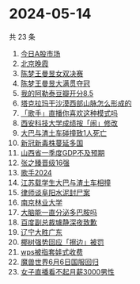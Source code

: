 # 2024-05-14

共 23 条

<!-- BEGIN -->
<!-- 最后更新时间 Tue May 14 2024 23:09:23 GMT+0800 (China Standard Time) -->

1. [今日A股市场](https://www.zhihu.com/search?q=%E4%BB%8A%E6%97%A5A%E8%82%A1%E5%B8%82%E5%9C%BA)
1. [北京晚霞](https://www.zhihu.com/search?q=%E5%8C%97%E4%BA%AC%E6%99%9A%E9%9C%9E)
1. [陈梦王曼昱女双决赛](https://www.zhihu.com/search?q=%E9%99%88%E6%A2%A6%E7%8E%8B%E6%9B%BC%E6%98%B1%E5%A5%B3%E5%8F%8C%E5%86%B3%E8%B5%9B)
1. [陈梦王曼昱大满贯夺冠](https://www.zhihu.com/search?q=%E9%99%88%E6%A2%A6%E7%8E%8B%E6%9B%BC%E6%98%B1%E5%A4%A7%E6%BB%A1%E8%B4%AF%E5%A4%BA%E5%86%A0)
1. [我的阿勒泰豆瓣开分8.5](https://www.zhihu.com/search?q=%E6%88%91%E7%9A%84%E9%98%BF%E5%8B%92%E6%B3%B0%E8%B1%86%E7%93%A3%E5%BC%80%E5%88%868.5)
1. [塔克拉玛干沙漠西部山脉怎么形成的](https://www.zhihu.com/search?q=%E5%A1%94%E5%85%8B%E6%8B%89%E7%8E%9B%E5%B9%B2%E6%B2%99%E6%BC%A0%E8%A5%BF%E9%83%A8%E5%B1%B1%E8%84%89%E6%80%8E%E4%B9%88%E5%BD%A2%E6%88%90%E7%9A%84)
1. [「歌手」直播你喜欢这种模式吗](https://www.zhihu.com/search?q=%E3%80%8C%E6%AD%8C%E6%89%8B%E3%80%8D%E7%9B%B4%E6%92%AD%E4%BD%A0%E5%96%9C%E6%AC%A2%E8%BF%99%E7%A7%8D%E6%A8%A1%E5%BC%8F%E5%90%97)
1. [西安科技大学成绩按「闹」修改](https://www.zhihu.com/search?q=%E8%A5%BF%E5%AE%89%E7%A7%91%E6%8A%80%E5%A4%A7%E5%AD%A6%E6%88%90%E7%BB%A9%E6%8C%89%E3%80%8C%E9%97%B9%E3%80%8D%E4%BF%AE%E6%94%B9)
1. [大巴与渣土车碰撞致1人死亡](https://www.zhihu.com/search?q=%E5%A4%A7%E5%B7%B4%E4%B8%8E%E6%B8%A3%E5%9C%9F%E8%BD%A6%E7%A2%B0%E6%92%9E%E8%87%B41%E4%BA%BA%E6%AD%BB%E4%BA%A1)
1. [新冠新毒株蔓延多国](https://www.zhihu.com/search?q=%E6%96%B0%E5%86%A0%E6%96%B0%E6%AF%92%E6%A0%AA%E8%94%93%E5%BB%B6%E5%A4%9A%E5%9B%BD)
1. [山西省一季度GDP不及预期](https://www.zhihu.com/search?q=%E5%B1%B1%E8%A5%BF%E7%9C%81%E4%B8%80%E5%AD%A3%E5%BA%A6GDP%E4%B8%8D%E5%8F%8A%E9%A2%84%E6%9C%9F)
1. [张之臻晋级16强](https://www.zhihu.com/search?q=%E5%BC%A0%E4%B9%8B%E8%87%BB%E6%99%8B%E7%BA%A716%E5%BC%BA)
1. [歌手2024](https://www.zhihu.com/search?q=%E6%AD%8C%E6%89%8B2024)
1. [江苏载学生大巴与渣土车相撞](https://www.zhihu.com/search?q=%E6%B1%9F%E8%8B%8F%E8%BD%BD%E5%AD%A6%E7%94%9F%E5%A4%A7%E5%B7%B4%E4%B8%8E%E6%B8%A3%E5%9C%9F%E8%BD%A6%E7%9B%B8%E6%92%9E)
1. [律师谈阜阳水泥封尸案](https://www.zhihu.com/search?q=%E5%BE%8B%E5%B8%88%E8%B0%88%E9%98%9C%E9%98%B3%E6%B0%B4%E6%B3%A5%E5%B0%81%E5%B0%B8%E6%A1%88)
1. [南京林业大学](https://www.zhihu.com/search?q=%E5%8D%97%E4%BA%AC%E6%9E%97%E4%B8%9A%E5%A4%A7%E5%AD%A6)
1. [大脑能一直分泌多巴胺吗](https://www.zhihu.com/search?q=%E5%A4%A7%E8%84%91%E8%83%BD%E4%B8%80%E7%9B%B4%E5%88%86%E6%B3%8C%E5%A4%9A%E5%B7%B4%E8%83%BA%E5%90%97)
1. [百度副总裁璩静深夜致歉](https://www.zhihu.com/search?q=%E7%99%BE%E5%BA%A6%E5%89%AF%E6%80%BB%E8%A3%81%E7%92%A9%E9%9D%99%E6%B7%B1%E5%A4%9C%E8%87%B4%E6%AD%89)
1. [辽宁大胜广东](https://www.zhihu.com/search?q=%E8%BE%BD%E5%AE%81%E5%A4%A7%E8%83%9C%E5%B9%BF%E4%B8%9C)
1. [椰树强势回应「擦边」被罚](https://www.zhihu.com/search?q=%E6%A4%B0%E6%A0%91%E5%BC%BA%E5%8A%BF%E5%9B%9E%E5%BA%94%E3%80%8C%E6%93%A6%E8%BE%B9%E3%80%8D%E8%A2%AB%E7%BD%9A)
1. [wps被指套娃式收费](https://www.zhihu.com/search?q=wps%E8%A2%AB%E6%8C%87%E5%A5%97%E5%A8%83%E5%BC%8F%E6%94%B6%E8%B4%B9)
1. [魔兽世界6月6日国服回归](https://www.zhihu.com/search?q=%E9%AD%94%E5%85%BD%E4%B8%96%E7%95%8C6%E6%9C%886%E6%97%A5%E5%9B%BD%E6%9C%8D%E5%9B%9E%E5%BD%92)
1. [女子直播看不起月薪3000男性](https://www.zhihu.com/search?q=%E5%A5%B3%E5%AD%90%E7%9B%B4%E6%92%AD%E7%9C%8B%E4%B8%8D%E8%B5%B7%E6%9C%88%E8%96%AA3000%E7%94%B7%E6%80%A7)

<!-- END -->
